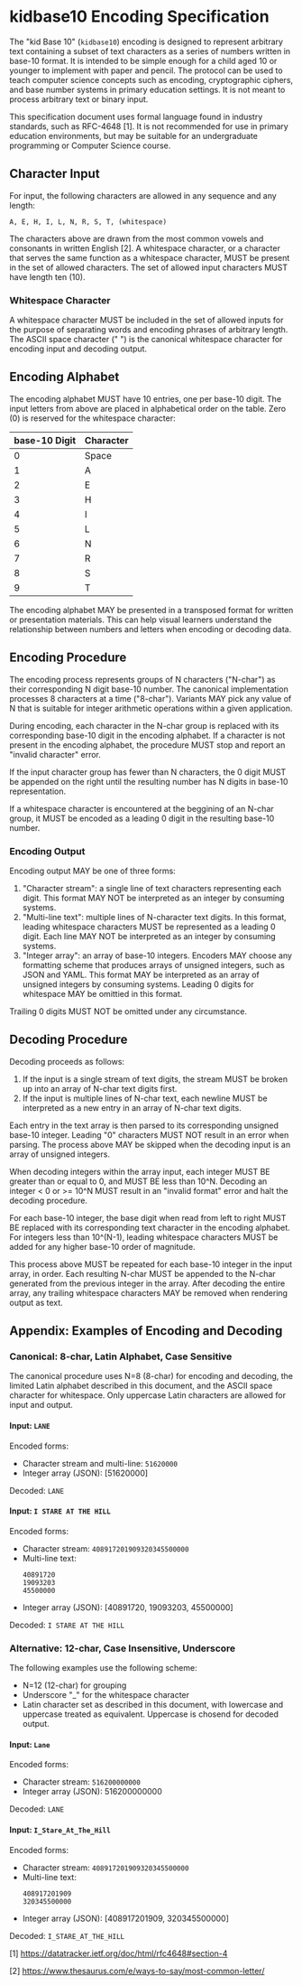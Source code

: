 # kidbase10 Encoding Specification

The "kid Base 10" (`kidbase10`) encoding is designed to represent
arbitrary text containing a subset of text characters as a series of
numbers written in base-10 format. It is intended to be simple enough
for a child aged 10 or younger to implement with paper and pencil. The
protocol can be used to teach computer science concepts such as
encoding, cryptographic ciphers, and base number systems in primary
education settings. It is not meant to process arbitrary text or binary
input.

This specification document uses formal language found in industry
standards, such as RFC-4648 [1]. It is not recommended for use in
primary education environments, but may be suitable for an
undergraduate programming or Computer Science course.

## Character Input

For input, the following characters are allowed in any sequence and any
length:

```
A, E, H, I, L, N, R, S, T, (whitespace)
```

The characters above are drawn from the most common vowels and
consonants in written English [2]. A whitespace character, or a
character that serves the same function as a whitespace character, MUST
be present in the set of allowed characters. The set of allowed input
characters MUST have length ten (10).

### Whitespace Character

A whitespace character MUST be included in the set of allowed inputs
for the purpose of separating words and encoding phrases of arbitrary
length. The ASCII space character (" ") is the canonical whitespace
character for encoding input and decoding output.

## Encoding Alphabet

The encoding alphabet MUST have 10 entries, one per base-10 digit. The
input letters from above are placed in alphabetical order on the table.
Zero (0) is reserved for the whitespace character:

| base-10 Digit | Character |
| ------------- | --------- |
| 0 | Space |
| 1 | A |
| 2 | E |
| 3 | H |
| 4 | I |
| 5 | L |
| 6 | N |
| 7 | R |
| 8 | S |
| 9 | T |

The encoding alphabet MAY be presented in a transposed format for
written or presentation materials. This can help visual learners
understand the relationship between numbers and letters when encoding
or decoding data.

## Encoding Procedure

The encoding process represents groups of N characters ("N-char") as
their corresponding N digit base-10 number. The canonical
implementation processes 8 characters at a time ("8-char"). Variants
MAY pick any value of N that is suitable for integer arithmetic
operations within a given application.

During encoding, each character in the N-char group is replaced with
its corresponding base-10 digit in the encoding alphabet. If a
character is not present in the encoding alphabet, the procedure MUST
stop and report an "invalid character" error.

If the input character group has fewer than N characters, the 0 digit
MUST be appended on the right until the resulting number has N digits
in base-10 representation.

If a whitespace character is encountered at the beggining of an N-char
group, it MUST be encoded as a leading 0 digit in the resulting base-10
number.

### Encoding Output

Encoding output MAY be one of three forms:

1. "Character stream": a single line of text characters representing
   each digit. This format MAY NOT be interpreted as an integer by
   consuming systems.
2. "Multi-line text": multiple lines of N-character text digits. In
   this format, leading whitespace characters MUST be represented as a
   leading 0 digit. Each line MAY NOT be interpreted as an integer by
   consuming systems.
3. "Integer array": an array of base-10 integers. Encoders MAY choose
   any formatting scheme that produces arrays of unsigned integers,
   such as JSON and YAML. This format MAY be interpreted as an
   array of unsigned integers by consuming systems. Leading 0 digits
   for whitespace MAY be omittied in this format.

Trailing 0 digits MUST NOT be omitted under any circumstance.

## Decoding Procedure

Decoding proceeds as follows:

1. If the input is a single stream of text digits, the stream MUST be
   broken up into an array of N-char text digits first.
2. If the input is multiple lines of N-char text, each newline MUST be
   interpreted as a new entry in an array of N-char text digits.

Each entry in the text array is then parsed to its corresponding
unsigned base-10 integer. Leading "0" characters MUST NOT result in an
error when parsing. The process above MAY be skipped when the decoding
input is an array of unsigned integers.

When decoding integers within the array input, each integer MUST BE
greater than or equal to 0, and MUST BE less than 10^N. Decoding an
integer < 0 or >= 10^N MUST result in an "invalid format" error and
halt the decoding procedure.

For each base-10 integer, the base digit when read from left to right
MUST BE replaced with its corresponding text character in the encoding
alphabet. For integers less than 10^(N-1), leading whitespace
characters MUST be added for any higher base-10 order of magnitude.

This process above MUST be repeated for each base-10 integer in the
input array, in order. Each resulting N-char MUST be appended to the
N-char generated from the previous integer in the array. After decoding
the entire array, any trailing whitespace characters MAY be removed
when rendering output as text.

## Appendix: Examples of Encoding and Decoding

### Canonical: 8-char, Latin Alphabet, Case Sensitive

The canonical procedure uses N=8 (8-char) for encoding and decoding,
the limited Latin alphabet described in this document, and the ASCII
space character for whitespace. Only uppercase Latin characters are
allowed for input and output.

#### Input: `LANE`

Encoded forms:
- Character stream and multi-line: `51620000`
- Integer array (JSON): [51620000]

Decoded: `LANE`

#### Input: `I STARE AT THE HILL`

Encoded forms:
- Character stream: `408917201909320345500000`
- Multi-line text:
  ```
  40891720
  19093203
  45500000
  ```
- Integer array (JSON): [40891720, 19093203, 45500000]

Decoded: `I STARE AT THE HILL`

### Alternative: 12-char, Case Insensitive, Underscore

The following examples use the following scheme:

- N=12 (12-char) for grouping
- Underscore "_" for the whitespace character
- Latin character set as described in this document, with lowercase and
  uppercase treated as equivalent. Uppercase is chosend for decoded
  output.

#### Input: `Lane`

Encoded forms:
- Character stream: `516200000000`
- Integer array (JSON): 516200000000

Decoded: `LANE`

#### Input: `I_Stare_At_The_Hill`

Encoded forms:
- Character stream: `408917201909320345500000`
- Multi-line text:
  ```
  408917201909
  320345500000
  ```
- Integer array (JSON): [408917201909, 320345500000]

Decoded: `I_STARE_AT_THE_HILL`

[1] https://datatracker.ietf.org/doc/html/rfc4648#section-4

[2] https://www.thesaurus.com/e/ways-to-say/most-common-letter/